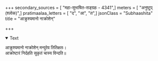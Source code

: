+++
secondary_sources = [ "महा-सुभाषित-सङ्ग्रहः - 4341",]
meters = [ "अनुष्टुप् (श्लोक)",]
pratimaalaa_letters = [ "द", "आ", "त",]
jsonClass = "Subhaashita"
title = "आक्रुश्यमानो नाक्रोशेन्"

+++

<details open><summary>Text</summary>

आक्रुश्यमानो नाक्रोशेन् मन्युरेव तितिक्षतः।  
आक्रोष्टारं निर्दहति सुकृतं चास्य विन्दति॥
</details>

